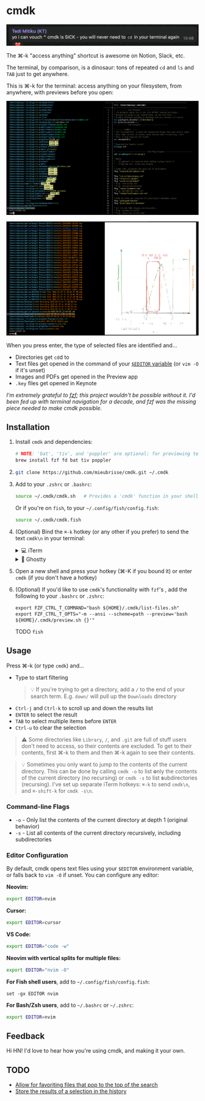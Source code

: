 cmdk
====

![](./testimony.png)

The ⌘-k "access anything" shortcut is awesome on Notion, Slack, etc.

The terminal, by comparison, is a dinosaur: tons of repeated `cd` and `ls` and `TAB` just to get anywhere.

This is ⌘-k for the terminal: access anything on your filesystem, from anywhere, with previews before you open:

![](./demo.png)

![](./demo2.png)

When you press enter, the type of selected files are identified and...

- Directories get `cd`d to
- Text files get opened in the command of your [`$EDITOR` variable](https://bash.cyberciti.biz/guide/$EDITOR_variable) (or `vim -O` if it's unset)
- Images and PDFs get opened in the Preview app
- `.key` files get opened in Keynote

_I'm extremely grateful to [fzf](https://github.com/junegunn/fzf); this project wouldn't be possible without it. I'd been fed up with terminal navigation for a decade, and fzf was the missing piece needed to make cmdk possible._

Installation
------------
1. Install `cmdk` and dependencies:
   ```sh
   # NOTE: 'bat', 'tiv', and 'poppler' are optional: for previewing text, image, and PDF files respectively
   brew install fzf fd bat tiv poppler
   ```
2. ```sh
   git clone https://github.com/mieubrisse/cmdk.git ~/.cmdk
   ```
3. Add to your `.zshrc` or `.bashrc`:
   ```sh
   source ~/.cmdk/cmdk.sh   # Provides a 'cmdk' function in your shell
   ```
   Or if you're on `fish`, to your `~/.config/fish/config.fish`:
   ```sh
   source ~/.cmdk/cmdk.fish
   ```
4. (Optional) Bind the `⌘-k` hotkey (or any other if you prefer) to send the text `cmdk\n` in your terminal:
   <details>
   <summary>💻 iTerm</summary>
   
   `Settings → Profiles → Keys → Keybindings → + → Send Text`, then binding `⌘-k` to send the text `cmdk\n`
   
   </details>
   <details>
   <summary>👻 Ghostty</summary>
   
   ```
   # ~/.config/ghostty/config  (or $XDG_CONFIG_HOME/ghostty/config)
   keybind = cmd+k=text:cmdk\r
   ```
   
   </details>
5. Open a new shell and press your hotkey (⌘-K if you bound it) or enter `cmdk` (if you don't have a hotkey)
6. (Optional) If you'd like to use `cmdk`'s functionality with `fzf`'s <Ctrl-T>, add the following to your `.bashrc` or `.zshrc`:
   ```
   export FZF_CTRL_T_COMMAND="bash ${HOME}/.cmdk/list-files.sh"
   export FZF_CTRL_T_OPTS="-m --ansi --scheme=path --preview='bash ${HOME}/.cmdk/preview.sh {}'"
   ```
   TODO `fish` 

Usage
-----
Press ⌘-k (or type `cmdk`) and...

- Type to start filtering
  > 💡 If you're trying to get a directory, add a `/` to the end of your search term. E.g. `down/` will pull up the `Downloads` directory
- `Ctrl-j` and `Ctrl-k` to scroll up and down the results list
- `ENTER` to select the result
- `TAB` to select multiple items before `ENTER`
- `Ctrl-u` to clear the selection

> ⚠️ Some directories like `Library`, `/`, and `.git` are full of stuff users don't need to access, so their contents are excluded. To get to their contents, first ⌘-k to them and then ⌘-k again to see their contents.

> 💡 Sometimes you only want to jump to the contents of the current directory. This can be done by calling `cmdk -o` to list **o**nly the contents of the current directory (no recursing) or `cmdk -s` to list **s**ubdirectories (recursing). I've set up separate iTerm hotkeys: `⌘-k` to send `cmdk\n`, and `⌘-shift-k` for `cmdk -s\n`.

### Command-line Flags

- `-o` - Only list the contents of the current directory at depth 1 (original behavior)
- `-s` - List all contents of the current directory recursively, including subdirectories

### Editor Configuration

By default, cmdk opens text files using your `$EDITOR` environment variable, or falls back to `vim -O` if unset. You can configure any editor:

**Neovim:**
```bash
export EDITOR=nvim
```

**Cursor:**
```bash
export EDITOR=cursor
```

**VS Code:**
```bash
export EDITOR="code -w"
```

**Neovim with vertical splits for multiple files:**
```bash
export EDITOR="nvim -O"
```

**For Fish shell users**, add to `~/.config/fish/config.fish`:
```fish
set -gx EDITOR nvim
```

**For Bash/Zsh users**, add to `~/.bashrc` or `~/.zshrc`:
```bash
export EDITOR=nvim
```

Feedback
--------
Hi HN! I'd love to hear how you're using cmdk, and making it your own.

TODO
----
- [Allow for favoriting files that pop to the top of the search](https://github.com/mieubrisse/cmdk/issues/5)
- [Store the results of a selection in the history](https://github.com/mieubrisse/cmdk/issues/1)
